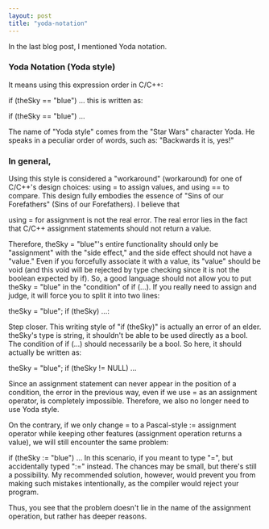 ```yaml
---
layout: post
title: "yoda-notation"
---
```


In the last blog post, I mentioned Yoda notation.

### Yoda Notation (Yoda style)

It means using this expression order in C/C++:

if (theSky == "blue") ... this is written as:

if (theSky == "blue") ...

The name of "Yoda style" comes from the "Star Wars" character Yoda. He speaks in a peculiar order of words, such as: "Backwards it is, yes!"

### In general,

Using this style is considered a "workaround" (workaround) for one of C/C++'s design choices: using = to assign values, and using == to compare. This design fully embodies the essence of "Sins of our Forefathers" (Sins of our Forefathers). I believe that

using = for assignment is not the real error. The real error lies in the fact that C/C++ assignment statements should not return a value.

Therefore, theSky = "blue"'s entire functionality should only be "assignment" with the "side effect," and the side effect should not have a "value." Even if you forcefully associate it with a value, its "value" should be void (and this void will be rejected by type checking since it is not the boolean expected by if). So, a good language should not allow you to put theSky = "blue" in the "condition" of if (...). If you really need to assign and judge, it will force you to split it into two lines:

theSky = "blue";
if (theSky) ...:

Step closer. This writing style of "if (theSky)" is actually an error of an elder. theSky's type is string, it shouldn't be able to be used directly as a bool. The condition of if (...) should necessarily be a bool. So here, it should actually be written as:

theSky = "blue";
if (theSky != NULL) ...

Since an assignment statement can never appear in the position of a condition, the error in the previous way, even if we use = as an assignment operator, is completely impossible. Therefore, we also no longer need to use Yoda style.

On the contrary, if we only change = to a Pascal-style := assignment operator while keeping other features (assignment operation returns a value), we will still encounter the same problem:

if (theSky := "blue") ... In this scenario, if you meant to type "=", but accidentally typed ":=" instead. The chances may be small, but there's still a possibility. My recommended solution, however, would prevent you from making such mistakes intentionally, as the compiler would reject your program.

Thus, you see that the problem doesn't lie in the name of the assignment operation, but rather has deeper reasons.